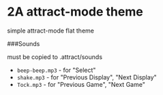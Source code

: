2A attract-mode theme
=====================

simple attract-mode flat theme

###Sounds

must be copied to .attract/sounds

- `beep-beep.mp3` - for "Select"
- `shake.mp3` - for "Previous Display", "Next Display"
- `Tock.mp3` - for "Previous Game", "Next Game"
